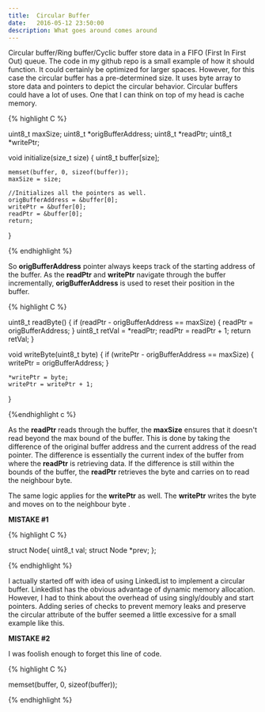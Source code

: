 ```yaml
---
title:  Circular Buffer
date:   2016-05-12 23:50:00
description: What goes around comes around
---
```


Circular buffer/Ring buffer/Cyclic buffer store data in a FIFO (First In First Out) queue. The code in my github repo is a small example of how it should function. It could certainly be optimized for larger spaces. However, for this case the circular buffer has a pre-determined size. It uses byte array to store data and pointers to depict the circular behavior. Circular buffers could have a lot of uses. One that I can think on top of my head is cache memory. 

{% highlight C %}

uint8_t maxSize;
uint8_t *origBufferAddress;
uint8_t *readPtr;
uint8_t *writePtr;

void initialize(size_t size)
{
    uint8_t buffer[size];
    
    memset(buffer, 0, sizeof(buffer));
    maxSize = size;
    
    //Initializes all the pointers as well.
    origBufferAddress = &buffer[0];
    writePtr = &buffer[0];
    readPtr = &buffer[0];
    return;
}

{% endhighlight %}

So **origBufferAddress** pointer always keeps track of the starting address of the buffer. As the **readPtr** and **writePtr** navigate through the buffer incrementally, **origBufferAddress** is used to reset their position in the buffer. 

{% highlight C %}

uint8_t readByte()
{
    if (readPtr - origBufferAddress == maxSize)
    {
        readPtr = origBufferAddress;
    }
    uint8_t retVal = *readPtr;
    readPtr = readPtr + 1;
    return retVal;
}

void writeByte(uint8_t byte)
{
    if (writePtr - origBufferAddress == maxSize)
    {
        writePtr = origBufferAddress;
    }
    
    *writePtr = byte;
    writePtr = writePtr + 1;
}

{%endhighlight c %}

As the **readPtr** reads through the buffer, the **maxSize** ensures that it doesn't read beyond the max bound of the buffer. This is done by taking the difference of the original buffer address and the current address of the read pointer. The difference is essentially the current index of the buffer from where the **readPtr** is retrieving data. If the difference is still within the bounds of the buffer, the **readPtr** retrieves the byte and carries on to read the neighbour byte.

The same logic applies for the **writePtr** as well. The **writePtr** writes the byte and moves on to the neighbour byte  .


**MISTAKE #1**

{% highlight C %}

struct Node{
    uint8_t val;
    struct Node *prev;
};

{% endhighlight %}

I actually started off with idea of using LinkedList to implement a circular buffer. Linkedlist has the obvious advantage of dynamic memory allocation. However, I had to think about the overhead of using singly/doubly and start pointers. Adding series of checks to prevent memory leaks and preserve the circular attribute of the buffer seemed a little excessive for a small example like this.


**MISTAKE #2**

I was foolish enough to forget this line of code. 

{% highlight C %}

memset(buffer, 0, sizeof(buffer));

{% endhighlight %}
